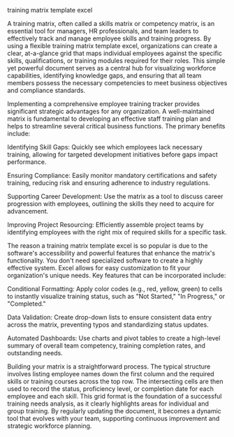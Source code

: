 training matrix template excel


A training matrix, often called a skills matrix or competency matrix, is an essential tool for managers, HR professionals, and team leaders to effectively track and manage employee skills and training progress. By using a flexible training matrix template excel, organizations can create a clear, at-a-glance grid that maps individual employees against the specific skills, qualifications, or training modules required for their roles. This simple yet powerful document serves as a central hub for visualizing workforce capabilities, identifying knowledge gaps, and ensuring that all team members possess the necessary competencies to meet business objectives and compliance standards.



Implementing a comprehensive employee training tracker provides significant strategic advantages for any organization. A well-maintained matrix is fundamental to developing an effective staff training plan and helps to streamline several critical business functions. The primary benefits include:




Identifying Skill Gaps: Quickly see which employees lack necessary training, allowing for targeted development initiatives before gaps impact performance.


Ensuring Compliance: Easily monitor mandatory certifications and safety training, reducing risk and ensuring adherence to industry regulations.


Supporting Career Development: Use the matrix as a tool to discuss career progression with employees, outlining the skills they need to acquire for advancement.


Improving Project Resourcing: Efficiently assemble project teams by identifying employees with the right mix of required skills for a specific task.





The reason a training matrix template excel is so popular is due to the software's accessibility and powerful features that enhance the matrix's functionality. You don't need specialized software to create a highly effective system. Excel allows for easy customization to fit your organization's unique needs. Key features that can be incorporated include:




Conditional Formatting: Apply color codes (e.g., red, yellow, green) to cells to instantly visualize training status, such as \"Not Started,\" \"In Progress,\" or \"Completed.\"


Data Validation: Create drop-down lists to ensure consistent data entry across the matrix, preventing typos and standardizing status updates.


Automated Dashboards: Use charts and pivot tables to create a high-level summary of overall team competency, training completion rates, and outstanding needs.





Building your matrix is a straightforward process. The typical structure involves listing employee names down the first column and the required skills or training courses across the top row. The intersecting cells are then used to record the status, proficiency level, or completion date for each employee and each skill. This grid format is the foundation of a successful training needs analysis, as it clearly highlights areas for individual and group training. By regularly updating the document, it becomes a dynamic tool that evolves with your team, supporting continuous improvement and strategic workforce planning.
